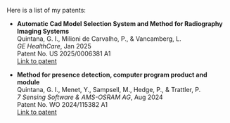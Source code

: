 Here is a list of my patents:

- <strong>Automatic Cad Model Selection System and Method for Radiography Imaging Systems
</strong><br>
  Quintana, G. I., Milioni de Carvalho, P., & Vancamberg, L.<br>
  <em>GE HealthCare</em>, Jan 2025<br>
  Patent No. US 2025/0006381 A1<br>
  <a href="https://www.freepatentsonline.com/y2025/0006381.html" target="_blank" rel="noopener noreferrer">Link to patent</a><br>

- <strong>Method for presence detection, computer program product and module</strong><br>
  Quintana, G. I., Menet, Y., Sampsell, M., Hedge, P., & Trattler, P.<br>
  <em>7 Sensing Software & AMS-OSRAM AG</em>, Aug 2024<br>
  Patent No. WO 2024/115382 A1<br>
  <a href="https://patents.google.com/patent/WO2024115382A1/en?oq=WO2024115382A1" target="_blank" rel="noopener noreferrer">Link to patent</a><br>